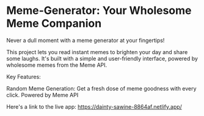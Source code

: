 # Meme-Generator: Your Wholesome Meme Companion

Never a dull moment with a meme generator at your fingertips!

This project lets you read instant memes to brighten your day and share some laughs. It's built with a simple and user-friendly interface, powered by wholesome memes from the Meme API.

Key Features:

Random Meme Generation: Get a fresh dose of meme goodness with every click.
Powered by Meme API

Here's a link to the live app: https://dainty-sawine-8864af.netlify.app/
